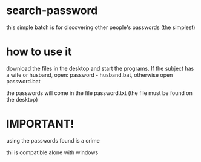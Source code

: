 # search-password
this simple batch is for discovering other people's passwords (the simplest)

# how to use it

download the files in the desktop and start the programs.
If the subject has a wife or husband, open: password - husband.bat, otherwise open password.bat

the passwords will come in the file password.txt (the file must be found on the desktop)



# IMPORTANT!

using the passwords found is a crime

thi is compatible alone with windows
